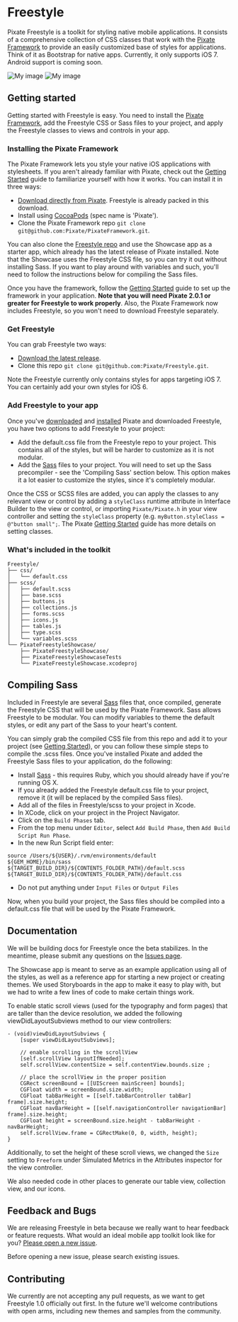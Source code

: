 # Freestyle


Pixate Freestyle is a toolkit for styling native mobile applications. It consists of a comprehensive collection of CSS classes that work with the [Pixate Framework](http://www.pixate.com/) to provide an easily customized base of styles for applications. Think of it as Bootstrap for native apps. Currently, it only supports iOS 7. Android support is coming soon.

![My image](https://raw.github.com/Pixate/Freestyle/gh-pages/freestyle_typography.png)
![My image](https://raw.github.com/Pixate/Freestyle/gh-pages/freestyle_form_styles.png)


## Getting started

Getting started with Freestyle is easy. You need to install the [Pixate Framework](http://www.pixate.com), add the Freestyle CSS or Sass files to your project, and apply the Freestyle classes to views and controls in your app. 

### Installing the Pixate Framework

The Pixate Framework lets you style your native iOS applications with stylesheets. If you aren't already familiar with Pixate, check out the [Getting Started](http://www.pixate.com/docs/framework/ios/latest/getting-started/) guide to familiarize yourself with how it works. You can install it in three ways:

* [Download directly from Pixate](http://download.pixate.com/). Freestyle is already packed in this download.
* Install using [CocoaPods](http://cocoapods.org/) (spec name is 'Pixate').
* Clone the Pixate Framework repo  `git clone git@github.com:Pixate/PixateFramework.git`.

You can also clone the [Freestyle repo](https://github.com/Pixate/Freestyle) and use the Showcase app as a starter app, which already has the latest release of Pixate installed. Note that the Showcase uses the Freestyle CSS file, so you can try it out without installing Sass. If you want to play around with variables and such, you'll need to follow the instructions below for compiling the Sass files.

Once you have the framework, follow the [Getting Started](http://www.pixate.com/docs/framework/ios/latest/getting-started/) guide to set up the framework in your application. **Note that you will need Pixate 2.0.1 or greater for Freestyle to work properly**. Also, the Pixate Framework now includes Freestyle, so you won't need to download Freestyle separately.

### Get Freestyle

You can grab Freestyle two ways:

* [Download the latest release](https://github.com/Pixate/Freestyle/archive/master.zip).
* Clone this repo `git clone git@github.com:Pixate/Freestyle.git`.

Note the Freestyle currently only contains styles for apps targeting iOS 7. You can certainly add your own styles for iOS 6.

### Add Freestyle to your app

Once you've [downloaded](http://download.pixate.com/) and [installed](http://www.pixate.com/docs/framework/ios/latest/getting-started/) Pixate and downloaded Freestyle, you have two options to add Freestyle to your project:

* Add the default.css file from the Freestyle repo to your project. This contains all of the styles, but will be harder to customize as it is not modular. 
* Add the [Sass](http://sass-lang.com) files to your project. You will need to set up the Sass precompiler - see the 'Compiling Sass' section below. This option makes it a lot easier to customize the styles, since it's completely modular. 

Once the CSS or SCSS files are added, you can apply the classes to any relevant view or control by adding a `styleClass` runtime attribute in Interface Builder to the view or control, or importing `Pixate/Pixate.h` in your view controller and setting the `styleClass` property (e.g. `myButton.styleClass = @"button small";`. The Pixate [Getting Started](http://www.pixate.com/docs/framework/ios/latest/getting-started/#using_css) guide has more details on setting classes.

### What's included in the toolkit

```
Freestyle/
├── css/
│   └── default.css
├── scss/
│   ├── default.scss
│   ├── base.scss
│   ├── buttons.js
│   ├── collections.js
│   ├── forms.scss
│   ├── icons.js
│   ├── tables.js
│   ├── type.scss
│   └── variables.scss
└── PixateFreestyleShowcase/
    ├── PixateFreestyleShowcase/
    ├── PixateFreestyleShowcaseTests
    └── PixateFreestyleShowcase.xcodeproj
```
        

## Compiling Sass 

Included in Freestyle are several [Sass](http://sass-lang.com) files that, once compiled, generate the Freestyle CSS that will be used by the Pixate Framework. Sass allows Freestyle to be modular. You can modify variables to theme the default styles, or edit any part of the Sass to your heart's content.

You can simply grab the compiled CSS file from this repo and add it to your project (see [Getting Started](http://www.pixate.com/docs/framework/ios/latest/getting-started/)), or you can follow these simple steps to compile the .scss files. Once you've installed Pixate and added the Freestyle Sass files to your application, do the following:

* Install [Sass](http://sass-lang.com/install) - this requires Ruby, which you should already have if you're running OS X.
* If you already added the Freestyle default.css file to your project, remove it (it will be replaced by the compiled Sass files).
* Add all of the files in Freestyle/scss to your project in Xcode.
* In XCode, click on your project in the Project Navigator.  
* Click on the `Build Phases` tab.
* From the top menu under `Editor`, select `Add Build Phase`, then `Add Build Script Run Phase`.
* In the new Run Script field enter: 

```
source /Users/${USER}/.rvm/environments/default
${GEM_HOME}/bin/sass ${TARGET_BUILD_DIR}/${CONTENTS_FOLDER_PATH}/default.scss ${TARGET_BUILD_DIR}/${CONTENTS_FOLDER_PATH}/default.css
```

* Do not put anything under `Input Files` or `Output Files`

Now, when you build your project, the Sass files should be compiled into a default.css file that will be used by the Pixate Framework. 

## Documentation

We will be building docs for Freestyle once the beta stabilizes. In the meantime, please submit any questions on the [Issues page](https://github.com/Pixate/Freestyle/issues).  

The Showcase app is meant to serve as an example application using all of the styles, as well as a reference app for starting a new project or creating themes. We used Storyboards in the app to make it easy to play with, but we had to write a few lines of code to make certain things work.

To enable static scroll views (used for the typography and form pages) that are taller than the device resolution, we added the following viewDidLayoutSubviews method to our view controllers:

```
- (void)viewDidLayoutSubviews {
    [super viewDidLayoutSubviews];
    
    // enable scrolling in the scrollView
    [self.scrollView layoutIfNeeded];
    self.scrollView.contentSize = self.contentView.bounds.size ;
    
    // place the scrollView in the proper position
    CGRect screenBound = [[UIScreen mainScreen] bounds];
    CGFloat width = screenBound.size.width;
    CGFloat tabBarHeight = [[self.tabBarController tabBar] frame].size.height;
    CGFloat navBarHeight = [[self.navigationController navigationBar] frame].size.height;
    CGFloat height = screenBound.size.height - tabBarHeight - navBarHeight;
    self.scrollView.frame = CGRectMake(0, 0, width, height);
}
```

Additionally, to set the height of these scroll views, we changed the `Size` setting to `Freeform` under Simulated Metrics in the Attributes inspector for the view controller. 

We also needed code in other places to generate our table view, collection view, and our icons. 

## Feedback and Bugs

We are releasing Freestyle in beta because we really want to hear feedback or feature requests. What would an ideal mobile app toolkit look like for you? [Please open a new issue](https://github.com/Pixate/Freestyle/issues/new). 

Before opening a new issue, please search existing issues.

## Contributing

We currently are not accepting any pull requests, as we want to get Freestyle 1.0 officially out first. In the future we'll welcome contributions with open arms, including new themes and samples from the community.

